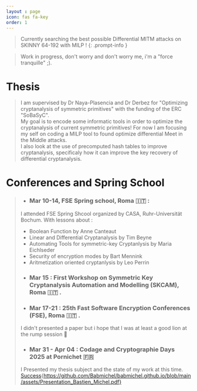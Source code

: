 ```yaml
---
layout : page
icon: fas fa-key
order: 1
---
```


> Currently searching the best possible Differential MITM attacks on SKINNY 64-192 with MILP !
{: .prompt-info }


> Work in progress, don't worry and don't worry me, i'm a "force tranquille" ;).

# Thesis
> I am supervised by Dr Naya-Plasencia and Dr Derbez for "Optimizing cryptanalysis of symmetric primitives" with the funding of the ERC "SoBaSyC".\
> My goal is to encode some informatic tools in order to optimize the cryptanalysis of current symmetric primitives! For now I am focusing my self on coding a MILP tool to found optimize differential Meet in the Middle attacks. \
> I also look at the use of precomputed hash tables to improve cryptanalysis, specificaly how it can improve the key recovery of differential cryptanalysis.

# Conferences and Spring School
> * ### Mar 10-14, FSE Spring school, Roma 🇮🇹 :
> I attended FSE Spring Shcool organized by CASA, Ruhr-Universität Bochum. With lessons about :
> - Boolean Function by Anne Canteaut
> - Linear and Differential Cryptanalysis by Tim Beyne
> - Automating Tools for symmetric-key Cryptanlysis by Maria Eichlseder
> - Security of encryption modes by Bart Mennink
> - Aritmetization oriented cryptanlysis by Leo Perrin
>
> * ### Mar 15 : First Workshop on Symmetric Key Cryptanalysis Automation and Modelling (SKCAM), Roma 🇮🇹 .
>
> * ### Mar 17-21 : 25th Fast Software Encryption Conferences (FSE), Roma 🇮🇹 .
> I didn't presented a paper but i hope that I was at least a good lion at the rump session 🦁
>
> * ### Mar 31 - Apr 04 : Codage and Cryptographie Days 2025 at Pornichet 🇫🇷
> I Presented my thesis subject and the state of my work at this time. [Success](#){https://github.com/Babmichel/babmichel.github.io/blob/main/assets/Presentation_Bastien_Michel.pdf}

